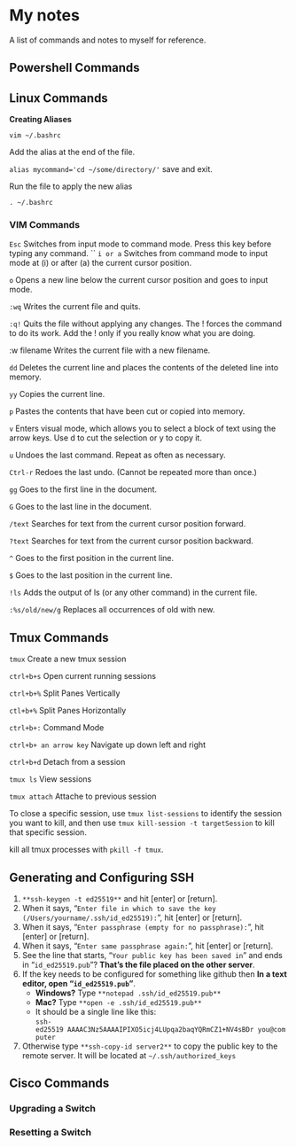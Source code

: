 # My notes 

A list of commands and notes to myself for reference.

## Powershell Commands

## Linux Commands
**Creating Aliases**

`
vim ~/.bashrc
`

Add the alias at the end of the file.

`
alias mycommand='cd ~/some/directory/'
`
save and exit.

Run the file to apply the new alias

`
. ~/.bashrc
`

### VIM Commands
`Esc` Switches from input mode to command mode. Press this key before typing any command.
``
`i or a` Switches from command mode to input mode at (i) or after (a) the current cursor position.

`o` Opens a new line below the current cursor position and goes to input mode.

`:wq` Writes the current file and quits.

`:q!` Quits the file without applying any changes. The ! forces the command to do its work. Add the ! only if you really know what you are doing.

:w filename Writes the current file with a new filename.

`dd` Deletes the current line and places the contents of the deleted line into memory.

`yy` Copies the current line.

`p` Pastes the contents that have been cut or copied into memory.

`v` Enters visual mode, which allows you to select a block of text using the arrow keys. Use d to cut the selection or y to copy it.

`u` Undoes the last command. Repeat as often as necessary.

`Ctrl-r` Redoes the last undo. (Cannot be repeated more than once.)

`gg` Goes to the first line in the document.

`G` Goes to the last line in the document.

`/text` Searches for text from the current cursor position forward.

`?text` Searches for text from the current cursor position backward.

`^` Goes to the first position in the current line.

`$` Goes to the last position in the current line.

`!ls` Adds the output of ls (or any other command) in the current file.

`:%s/old/new/g` Replaces all occurrences of old with new.

## Tmux Commands
`tmux` Create a new tmux session

`ctrl+b+s` Open current running sessions

`ctrl+b+%` Split Panes Vertically

`ctl+b+%` Split Panes Horizontally

`ctrl+b+:` Command Mode

`ctrl+b+ an arrow key` Navigate up down left and right

`ctrl+b+d` Detach from a session

`tmux ls` View sessions

`tmux attach` Attache to previous session

To close a specific session, use `tmux list-sessions` to identify the session you want to kill, and then use `tmux kill-session -t targetSession` to kill that specific session.

kill all tmux processes with `pkill -f tmux`.




## Generating and Configuring SSH
1. `**ssh-keygen -t ed25519**` and hit [enter] or [return].
2. When it says, “`Enter file in which to save the key (/Users/yourname/.ssh/id_ed25519):`”, hit [enter] or [return].
3. When it says, “`Enter passphrase (empty for no passphrase):`”, hit [enter] or [return].
4. When it says, “`Enter same passphrase again:`”, hit [enter] or [return].
5. See the line that starts, “`Your public key has been saved in`” and ends in “`id_ed25519.pub`”? **That’s the file placed on the other server**.
6. If the key needs to be configured for something like github then **In a text editor, open “`id_ed25519.pub`”**.
    - **Windows?** Type `**notepad .ssh/id_ed25519.pub**`
    - **Mac?** Type `**open -e .ssh/id_ed25519.pub**`
    - It should be a single line like this:  
    `ssh-ed25519 AAAAC3Nz5AAAAIPIXO5icj4LUpqa2baqYQRmCZ1+NV4sBDr you@computer`
7. Otherwise type `**ssh-copy-id server2**` to copy the public key to the remote server. It will be located at `~/.ssh/authorized_keys`

## Cisco Commands

### Upgrading a Switch

### Resetting a Switch
